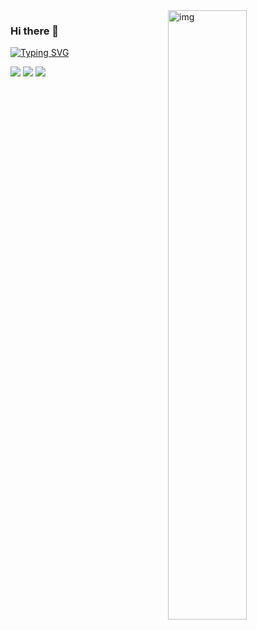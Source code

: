 
<!--
**King-Key/King-Key** is a ✨ _special_ ✨ repository because its `README.md` (this file) appears on your GitHub profile.

Here are some ideas to get you started:

- 🔭 I’m currently working on ...
- 🌱 I’m currently learning ...
- 👯 I’m looking to collaborate on ...
- 🤔 I’m looking for help with ...
- 💬 Ask me about ...
- 📫 How to reach me: ...
- 😄 Pronouns: ...
- ⚡ Fun fact: ...
  -->

<!-- 
---
<img align="center" alt="img" src="https://ghchart.rshah.org/King-Key" width="100%" height="auto" />

--- 
-->

<img align="right" alt="img" src="https://github-readme-stats.vercel.app/api?username=King-Key&show_icons=true&theme=radical)" width="50%" height="auto" />


### Hi there 👋

[![Typing SVG](https://readme-typing-svg.demolab.com?font=Fira+Code&pause=1000&color=000000&random=false&width=435&lines=%E8%B0%81%E4%B8%8D%E5%90%91%E5%BE%80%E2%80%9C%E7%AB%B9%E6%9D%96%E8%8A%92%E9%9E%8B%E8%BD%BB%E8%83%9C%E9%A9%AC+%E4%B8%80%E8%93%91%E7%83%9F%E9%9B%A8%E4%BB%BB%E5%B9%B3%E2%80%9D%E7%9A%84%E4%BA%BA%E7%94%9F;%E5%8F%AA%E6%B1%82%E2%80%9C%E4%B8%80%E6%9B%B2%E9%95%BF%E6%AD%8C%E5%85%A5%E6%A2%A6%E6%9D%A5+%E4%BD%86%E6%84%BF%E9%95%BF%E9%86%89%E4%B8%8D%E6%84%BF%E9%86%92%E2%80%9D)](https://git.io/typing-svg)

[![](https://img.shields.io/badge/Website-主页-blue)](https://wangguo.site/) [![](https://img.shields.io/badge/SCDN-论坛-blue)](https://blog.csdn.net/King_key?type=blog) [![](https://img.shields.io/badge/WeChat-7BB32E?logo=wechat)](https://wangguo.site/about/wechat.jpg)
